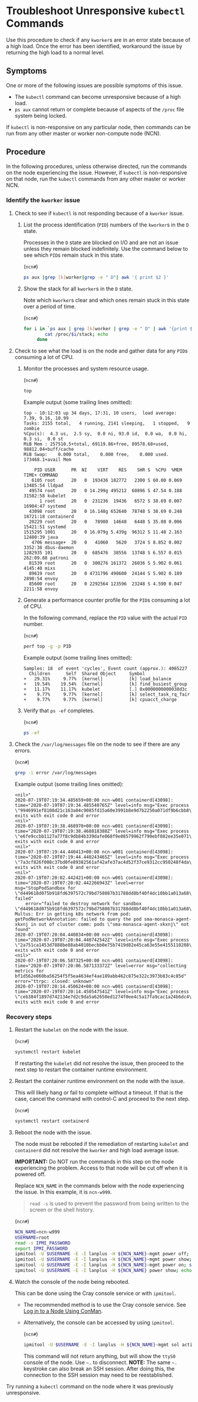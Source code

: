 # Troubleshoot Unresponsive `kubectl` Commands

Use this procedure to check if any `kworker`s are in an error state because of a high load. Once the error has been identified, workaround the issue by returning the high load to a normal level.

## Symptoms

One or more of the following issues are possible symptoms of this issue.

* The `kubectl` command can become unresponsive because of a high load.
* `ps aux` cannot return or complete because of aspects of the `/proc` file system being locked.

If `kubectl` is non-responsive on any particular node, then commands can be run from any other master or worker non-compute node \(NCN\).

## Procedure

In the following procedures, unless otherwise directed, run the commands on the node experiencing the issue. However, if `kubectl` is non-responsive on that node, run the
`kubectl` commands from any other master or worker NCN.

### Identify the `kworker` issue

1. Check to see if `kubectl` is not responding because of a `kworker` issue.

    1. List the process identification \(`PID`\) numbers of the `kworker`s in the `D` state.

        Processes in the `D` state are blocked on I/O and are not an issue unless they remain blocked indefinitely. Use the command below to see which `PID`s remain stuck in
        this state.

        (`ncn#`)
        ```bash
        ps aux |grep [k]worker|grep -e " D"| awk '{ print $2 }'
        ```

    1. Show the stack for all `kworker`s in the `D` state.

        Note which `kworker`s clear and which ones remain stuck in this state over a period of time.

        (`ncn#`)
        ```bash
        for i in `ps aux | grep [k]worker | grep -e " D" | awk '{print $2}'` ; do
                cat /proc/$i/stack; echo
             done
        ```

1. Check to see what the load is on the node and gather data for any `PID`s consuming a lot of CPU.

    1. Monitor the processes and system resource usage.

        (`ncn#`)
        ```bash
        top
        ```

        Example output (some trailing lines omitted):

        ```text
        top - 10:12:03 up 34 days, 17:31, 10 users,  load average: 7.39, 9.16, 10.99
        Tasks: 2155 total,   4 running, 2141 sleeping,   1 stopped,   9 zombie
        %Cpu(s):  4.3 us,  2.5 sy,  0.0 ni, 93.0 id,  0.0 wa,  0.0 hi,  0.3 si,  0.0 st
        MiB Mem : 257510.5+total, 69119.86+free, 89578.68+used, 98812.04+buff/cache
        MiB Swap:    0.000 total,    0.000 free,    0.000 used. 173468.1+avail Mem

            PID USER      PR  NI    VIRT    RES    SHR S  %CPU  %MEM     TIME+ COMMAND
           6105 root      20   0  193436 182772   2300 S 60.00 0.069  13485:54 lldpad
          49574 root      20   0 14.299g 495212  60896 S 47.54 0.188  31582:58 kubelet
              1 root      20   0  231236  19436   6572 S 38.69 0.007  16904:47 systemd
          43098 root      20   0 16.148g 652640  78748 S 38.69 0.248  18721:18 containerd
          20229 root      20   0   78980  14648   6448 S 35.08 0.006  15421:51 systemd
        1515295 1001      20   0 16.079g 5.439g  96312 S 11.48 2.163  12480:39 java
           4706 message+  20   0   41060   5620   3724 S 8.852 0.002   3352:38 dbus-daemon
        1282935 101       20   0  685476  38556  13748 S 6.557 0.015 262:09.88 patroni
          81539 root      20   0  300276 161372  26036 S 5.902 0.061   4145:40 mixs
          89619 root      20   0 4731796 498600  24144 S 5.902 0.189   2898:54 envoy
          85600 root      20   0 2292564 123596  23248 S 4.590 0.047   2211:58 envoy
        ```

    1. Generate a performance counter profile for the `PID`s consuming a lot of CPU.

        In the following command, replace the `PID` value with the actual `PID` number.

        (`ncn#`)
        ```bash
        perf top -g -p PID
        ```

        Example output (some trailing lines omitted):

        ```text
        Samples: 18  of event 'cycles', Event count (approx.): 4065227
          Children      Self  Shared Object     Symbol
        +   29.31%     9.77%  [kernel]          [k] load_balance
        +   19.54%    19.54%  [kernel]          [k] find_busiest_group
        +   11.17%    11.17%  kubelet           [.] 0x0000000000038d3c
        +    9.77%     9.77%  [kernel]          [k] select_task_rq_fair
        +    9.77%     9.77%  [kernel]          [k] cpuacct_charge
        ```

    1. Verify that `ps -ef` completes.

        (`ncn#`)
        ```bash
        ps -ef
        ```

1. Check the `/var/log/messages` file on the node to see if there are any errors.

    (`ncn#`)
    ```bash
    grep -i error /var/log/messages
    ```

    Example output (some trailing lines omitted):

    ```text
    <nil>"
    2020-07-19T07:19:34.485659+00:00 ncn-w001 containerd[43098]: time="2020-07-19T07:19:34.485540765Z" level=info msg="Exec process \"9946991ef8108d21c163a04c9085fd15a60e3991b8e9d7b2250a071df9b6cbb8\" exits with exit code 0 and error
    <nil>"
    2020-07-19T07:19:38.468970+00:00 ncn-w001 containerd[43098]: time="2020-07-19T07:19:38.468818388Z" level=info msg="Exec process \"e6fe9ccbb1127a77f8c9db84b339dafe068f9e08579962f790ebf882ee35e071\" exits with exit code 0 and error
    <nil>"
    2020-07-19T07:19:44.440413+00:00 ncn-w001 containerd[43098]: time="2020-07-19T07:19:44.440243465Z" level=info msg="Exec process \"7a3cf826f008c37bd0fe89382561af42afe37ac4d52f37ce9312cc950248f4da\" exits with exit code 0 and error
    <nil>"
    2020-07-19T07:20:02.442421+00:00 ncn-w001 containerd[43098]: time="2020-07-19T07:20:02.442266943Z" level=error msg="StopPodSandbox for \"d449618d075b918fd6397572c79bd758087b31788dd8bf40f4dc10bb1a013a68\" failed" 
        error="failed to destroy network for sandbox \"d449618d075b918fd6397572c79bd758087b31788dd8bf40f4dc10bb1a013a68\": Multus: Err in getting k8s network from pod: getPodNetworkAnnotation: failed to query the pod sma-monasca-agent-xkxnj in out of cluster comm: pods \"sma-monasca-agent-xkxnj\" not found"
    2020-07-19T07:20:04.440834+00:00 ncn-w001 containerd[43098]: time="2020-07-19T07:20:04.440742542Z" level=info msg="Exec process \"2a751ca1453d7888be88ab4010becbb0e75b7419d82e45ca63e55e4155110208\" exits with exit code 0 and error
    <nil>"
    2020-07-19T07:20:06.587325+00:00 ncn-w001 containerd[43098]: time="2020-07-19T07:20:06.587133372Z" level=error msg="collecting metrics for bf1d562e060ba56254f5f5ea4634ef4ae189abb462c875e322c3973b83c4c85d" error="ttrpc: closed: unknown"
    2020-07-19T07:20:14.450624+00:00 ncn-w001 containerd[43098]: time="2020-07-19T07:20:14.450547541Z" level=info msg="Exec process \"ceb384f1897d742134e7d2c9da5a62650ed1274f0ee4c5a17fa9cac1a24b6dc4\" exits with exit code 0 and error
    ```

### Recovery steps

1. Restart the `kubelet` on the node with the issue.

    (`ncn#`)
    ```bash
    systemctl restart kubelet
    ```

    If restarting the `kubelet` did not resolve the issue, then proceed to the next step to restart the container runtime environment.

1. Restart the container runtime environment on the node with the issue.

    This will likely hang or fail to complete without a timeout. If that is the case, cancel the command with control-C and proceed to
    the next step.

    (`ncn#`)
    ```bash
    systemctl restart containerd
    ```

1. Reboot the node with the issue.

    The node must be rebooted if the remediation of restarting `kubelet` and `containerd` did not resolve the `kworker` and high load average issue.

    **IMPORTANT:** Do NOT run the commands in this step on the node experiencing the problem. Access to that node will be cut off when it is powered off.

    Replace `NCN_NAME` in the commands below with the node experiencing the issue. In this example, it is `ncn-w999`.

    > `read -s` is used to prevent the password from being written to the screen or the shell history.

    (`ncn#`)
    ```bash
    NCN_NAME=ncn-w999
    USERNAME=root
    read -s IPMI_PASSWORD
    export IPMI_PASSWORD    
    ipmitool -U $USERNAME -E -I lanplus -H ${NCN_NAME}-mgmt power off; sleep 5;
    ipmitool -U $USERNAME -E -I lanplus -H ${NCN_NAME}-mgmt power show; echo
    ipmitool -U $USERNAME -E -I lanplus -H ${NCN_NAME}-mgmt power on; sleep 5;
    ipmitool -U $USERNAME -E -I lanplus -H ${NCN_NAME} power show; echo
    ```

1. Watch the console of the node being rebooted.

    This can be done using the Cray console service or with `ipmitool`.

    * The recommended method is to use the Cray console service. See [Log in to a Node Using ConMan](../../operations/conman/Log_in_to_a_Node_Using_ConMan.md).

    * Alternatively, the console can be accessed by using `ipmitool`.

        (`ncn#`)
        ```bash
        ipmitool -U $USERNAME -E -I lanplus -H ${NCN_NAME}-mgmt sol activate
        ```

       This command will not return anything, but will show the `ttyS0` console of the node. Use `~.` to disconnect.
       **NOTE:** The same `~.` keystroke can also break an SSH session. After doing this, the connection to the SSH session may need to be reestablished.

Try running a `kubectl` command on the node where it was previously unresponsive.
